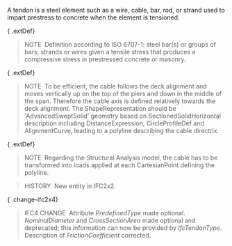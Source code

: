 ﻿A tendon is a steel element such as a wire, cable, bar, rod, or strand used to impart prestress to concrete when the element is tensioned.

{ .extDef}
> NOTE&nbsp; Definition according to ISO 6707-1: steel bar(s) or groups of bars, strands or wires given a tensile stress that produces a compressive stress in prestressed concrete or masonry.

{ .extDef}
> NOTE&nbsp; To be efficient, the cable follows the deck alignment and moves vertically up on the top of the piers and down in the middle of the span. Therefore the cable axis is defined relatively towards the deck alignment. The ShapeRepresentation should be 'AdvancedSweptSolid' geometry based on SectionedSolidHorizontal description including DistanceExpression, CircleProfileDef and AlignmentCurve, leading to a polyline describing the cable directrix.

{ .extDef}
> NOTE&nbsp; Regarding the Structural Analysis model, the cable has to be transformed into loads applied at each CartesianPoint defining the polyline.

> HISTORY&nbsp; New entity in IFC2x2.

{ .change-ifc2x4}
> IFC4 CHANGE&nbsp; Attribute _PredefinedType_ made optional. _NominalDiameter_ and _CrossSectionArea_ made optional and deprecated; this information can now be provided by _IfcTendonType_. Description of _FrictionCoefficient_ corrected.
